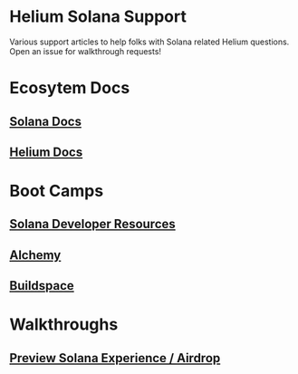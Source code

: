 # Helium Solana Support
Various support articles to help folks with Solana related Helium questions. Open an issue for walkthrough requests!

# Ecosytem Docs

## <a href="https://docs.solana.com/" target="_blank">Solana Docs</a>

## <a href="https://docs.helium.com/" target="_blank">Helium Docs</a>

# Boot Camps

## <a href="https://docs.solana.com/getstarted/hello-world" target="_blank">Solana Developer Resources</a>

## <a href="https://www.alchemy.com/solana" target="_blank">Alchemy</a>

## <a href="https://buildspace.so/" target="_blank">Buildspace</a>

# Walkthroughs

## <a href="https://github.com/ilovespectra/helium-solana-support/blob/main/walkthroughs/helium-wallet-devnet-sol.md" target="_blank">Preview Solana Experience / Airdrop</a>

